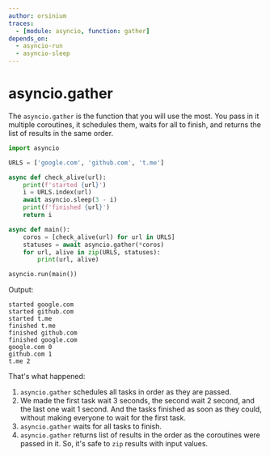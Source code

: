 ```yaml
---
author: orsinium
traces:
  - [module: asyncio, function: gather]
depends_on:
  - asyncio-run
  - asyncio-sleep
---
```


# asyncio.gather

The `asyncio.gather` is the function that you will use the most. You pass in it multiple coroutines, it schedules them, waits for all to finish, and returns the list of results in the same order.

```python
import asyncio

URLS = ['google.com', 'github.com', 't.me']

async def check_alive(url):
    print(f'started {url}')
    i = URLS.index(url)
    await asyncio.sleep(3 - i)
    print(f'finished {url}')
    return i

async def main():
    coros = [check_alive(url) for url in URLS]
    statuses = await asyncio.gather(*coros)
    for url, alive in zip(URLS, statuses):
        print(url, alive)

asyncio.run(main())
```

Output:

```plain
started google.com
started github.com
started t.me
finished t.me
finished github.com
finished google.com
google.com 0
github.com 1
t.me 2
```

That's what happened:

1. `asyncio.gather` schedules all tasks in order as they are passed.
2. We made the first task wait 3 seconds, the second wait 2 second, and the last one wait 1 second. And the tasks finished as soon as they could, without making everyone to wait for the first task.
3. `asyncio.gather` waits for all tasks to finish.
4. `asyncio.gather` returns list of results in the order as the coroutines were passed in it. So, it's safe to `zip` results with input values.
